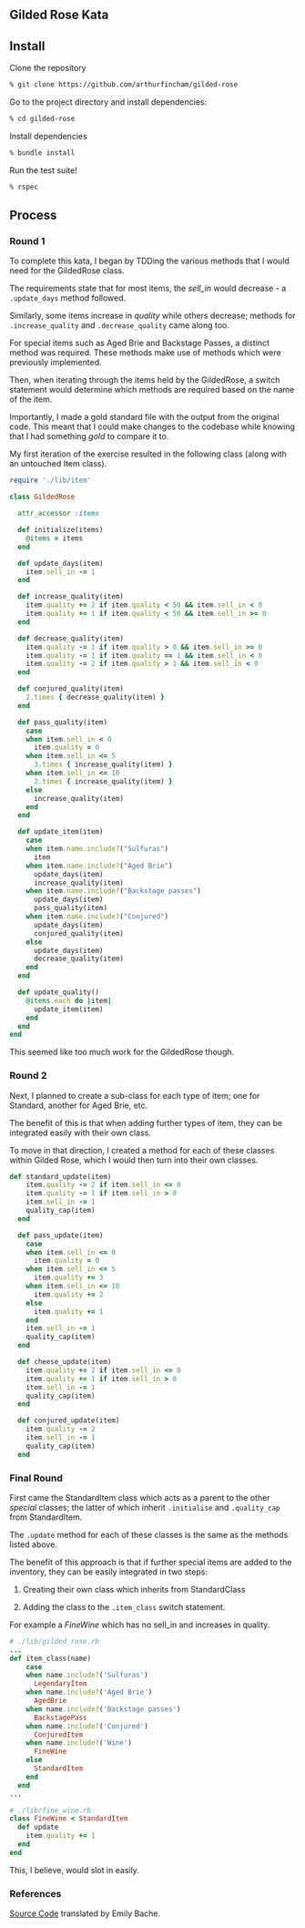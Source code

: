 ## Gilded Rose Kata

## Install
Clone the repository
``` bash
% git clone https://github.com/arthurfincham/gilded-rose
```
Go to the project directory and install dependencies:
```bash
% cd gilded-rose
```
Install dependencies
``` bash
% bundle install
```
Run the test suite!
```bash
% rspec
```

## Process

### Round 1

To complete this kata, I began by TDDing the various methods that I would need for the GildedRose class.

The requirements state that for most items, the _sell_in_ would decrease - a `.update_days` method followed.

Similarly, some items increase in _quality_ while others decrease; methods for `.increase_quality` and `.decrease_quality` came along too.

For special items such as Aged Brie and Backstage Passes, a distinct method was required. These methods make use of methods which were previously implemented.

Then, when iterating through the items held by the GildedRose, a switch statement would determine which methods are required based on the name of the item.

Importantly, I made a gold standard file with the output from the original code. This meant that I could make changes to the codebase while knowing that I had something _gold_ to compare it to.

My first iteration of the exercise resulted in the following class (along with an untouched Item class).

```ruby
require './lib/item'

class GildedRose

  attr_accessor :items

  def initialize(items)
    @items = items
  end

  def update_days(item)
    item.sell_in -= 1
  end

  def increase_quality(item)
    item.quality += 2 if item.quality < 50 && item.sell_in < 0
    item.quality += 1 if item.quality < 50 && item.sell_in >= 0
  end

  def decrease_quality(item)
    item.quality -= 1 if item.quality > 0 && item.sell_in >= 0
    item.quality -= 1 if item.quality == 1 && item.sell_in < 0
    item.quality -= 2 if item.quality > 1 && item.sell_in < 0
  end

  def conjured_quality(item)
    2.times { decrease_quality(item) }
  end

  def pass_quality(item)
    case
    when item.sell_in < 0
      item.quality = 0
    when item.sell_in <= 5
      3.times { increase_quality(item) }
    when item.sell_in <= 10
      2.times { increase_quality(item) }
    else
      increase_quality(item)
    end
  end

  def update_item(item)
    case
    when item.name.include?("Sulfuras")
      item
    when item.name.include?("Aged Brie")
      update_days(item)
      increase_quality(item)
    when item.name.include?("Backstage passes")
      update_days(item)
      pass_quality(item)
    when item.name.include?("Conjured")
      update_days(item)
      conjured_quality(item)
    else 
      update_days(item)
      decrease_quality(item)
    end
  end

  def update_quality()
    @items.each do |item|
      update_item(item)
    end
  end
end
```
This seemed like too much work for the GildedRose though.

### Round 2

Next, I planned to create a sub-class for each type of item; one for Standard, another for Aged Brie, etc.

The benefit of this is that when adding further types of item, they can be integrated easily with their own class. 

To move in that direction, I created a method for each of these classes within Gilded Rose, which I would then turn into their own classes.

```ruby
def standard_update(item)
    item.quality -= 2 if item.sell_in <= 0
    item.quality -= 1 if item.sell_in > 0
    item.sell_in -= 1 
    quality_cap(item)
  end

  def pass_update(item)
    case
    when item.sell_in <= 0
      item.quality = 0
    when item.sell_in <= 5
      item.quality += 3
    when item.sell_in <= 10
      item.quality += 2
    else
      item.quality += 1
    end
    item.sell_in -= 1
    quality_cap(item)
  end

  def cheese_update(item)
    item.quality += 2 if item.sell_in <= 0
    item.quality += 1 if item.sell_in > 0
    item.sell_in -= 1
    quality_cap(item)
  end

  def conjured_update(item)
    item.quality -= 2
    item.sell_in -= 1
    quality_cap(item)
  end
```
### Final Round

First came the StandardItem class which acts as a parent to the other _special_ classes; the latter of which inherit `.initialise` and `.quality_cap` from StandardItem.

The `.update` method for each of these classes is the same as the methods listed above.

The benefit of this approach is that if further special items are added to the inventory, they can be easily integrated in two steps:

1. Creating their own class which inherits from StandardClass

2. Adding the class to the `.item_class` switch statement.

For example a *FineWine* which has no sell_in and increases in quality.

```ruby
# ./lib/gilded_rose.rb
...
def item_class(name)
    case
    when name.include?('Sulfuras')
      LegendaryItem
    when name.include?('Aged Brie')
      AgedBrie
    when name.include?('Backstage passes')
      BackstagePass
    when name.include?('Conjured')
      ConjuredItem
    when name.include?('Wine')
      FineWine
    else
      StandardItem
    end
  end
...
```

```ruby
# ./lib/fine_wine.rb
class FineWine < StandardItem
  def update
    item.quality += 1
  end
end
```

This, I believe, would slot in easily.

### References

[Source Code](https://github.com/emilybache/GildedRose-Refactoring-Kata) translated by Emily Bache.